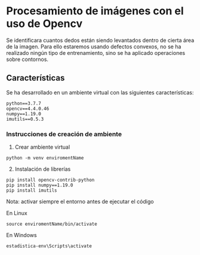 # Procesamiento de imágenes con el uso de Opencv

Se identificara cuantos dedos están siendo levantados dentro de cierta área de la imagen. Para ello estaremos usando defectos convexos, no se ha realizado ningún tipo de entrenamiento, sino se ha aplicado operaciones sobre contornos.

## Características
Se ha desarrollado en un ambiente virtual con las siguientes características:
```
python==3.7.7
opencv==4.4.0.46
numpy==1.19.0
imutils==0.5.3
```

### Instrucciones de creación de ambiente 
1. Crear ambiente virtual 
```
python -m venv enviromentName
```
2. Instalación de librerías
```
pip install opencv-contrib-python
pip install numpy==1.19.0
pip install imutils
```
Nota: activar siempre el entorno antes de ejecutar el código

En Linux
```
source enviromentName/bin/activate
```
En Windows
```
estadistica-env\Scripts\activate
```